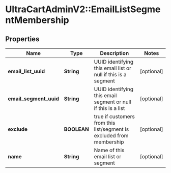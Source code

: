 # UltraCartAdminV2::EmailListSegmentMembership

## Properties
Name | Type | Description | Notes
------------ | ------------- | ------------- | -------------
**email_list_uuid** | **String** | UUID identifying this email list or null if this is a segment | [optional] 
**email_segment_uuid** | **String** | UUID identifying this email segment or null if this is a list | [optional] 
**exclude** | **BOOLEAN** | true if customers from this list/segment is excluded from membership | [optional] 
**name** | **String** | Name of this email list or segment | [optional] 


